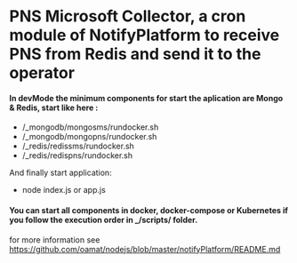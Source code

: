 # PNS Microsoft Collector, a cron module of NotifyPlatform to receive PNS from Redis and send it to the operator


#### In devMode the minimum components for start the aplication are Mongo & Redis, start like here :
- /_mongodb/mongosms/rundocker.sh 
- /_mongodb/mongopns/rundocker.sh 
- /_redis/redissms/rundocker.sh
- /_redis/redispns/rundocker.sh

And finally start application: 
- node index.js     or     app.js

#### You can start all components in docker, docker-compose or Kubernetes if you follow the execution order in _/scripts/ folder.

for more information see  https://github.com/oamat/nodejs/blob/master/notifyPlatform/README.md
